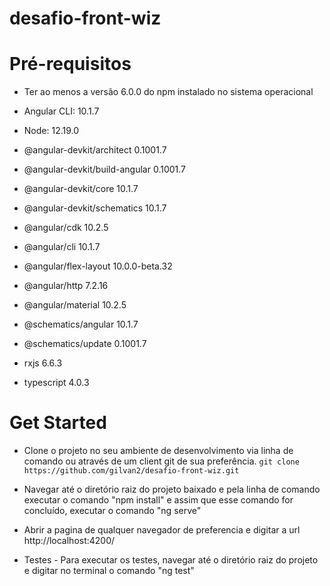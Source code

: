 # desafio-front-wiz

# Pré-requisitos
- Ter ao menos a versão 6.0.0 do npm instalado no sistema operacional
- Angular CLI: 10.1.7
- Node: 12.19.0

- @angular-devkit/architect       0.1001.7
- @angular-devkit/build-angular   0.1001.7
- @angular-devkit/core            10.1.7
- @angular-devkit/schematics      10.1.7
- @angular/cdk                    10.2.5
- @angular/cli                    10.1.7
- @angular/flex-layout            10.0.0-beta.32
- @angular/http                   7.2.16
- @angular/material               10.2.5
- @schematics/angular             10.1.7
- @schematics/update              0.1001.7
- rxjs                            6.6.3
- typescript                      4.0.3

# Get Started
- Clone o projeto no seu ambiente de desenvolvimento via linha de comando ou através de um client git de sua preferência.
`git clone https://github.com/gilvan2/desafio-front-wiz.git`

- Navegar até o diretório raiz do projeto baixado e pela linha de comando executar o comando "npm install" e assim que esse comando for concluído, executar o comando "ng serve" 

- Abrir a pagina de qualquer navegador de preferencia e digitar a url http://localhost:4200/

- Testes - Para executar os testes, navegar até o diretório raiz do projeto e digitar no terminal o comando "ng test"